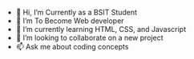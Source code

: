 - 👋 Hi, I’m Currently as a BSIT Student 
- 👀 I’m To Become Web developer
- 🌱 I’m currently learning HTML, CSS, and Javascript
- 💞️ I’m looking to collaborate on a new project
- 📫 Ask me about coding concepts

<!---
Jemweb18/Jemweb18 is a ✨ special ✨ repository because its `README.md` (this file) appears on your GitHub profile.
You can click the Preview link to take a look at your changes.
--->
